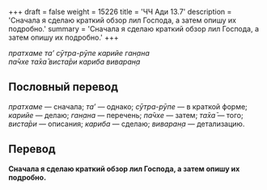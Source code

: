 +++
draft = false
weight = 15226
title = 'ЧЧ Ади 13.7'
description = 'Сначала я сделаю краткий обзор лил Господа, а затем опишу их подробно.'
summary = 'Сначала я сделаю краткий обзор лил Господа, а затем опишу их подробно.'
+++

_пратхаме та’ сӯтра-рӯпе карийе ган̣ана  
па̄чхе та̄ха̄ виста̄ри кариба виваран̣а_

## Пословный перевод

_пратхаме_ — сначала; _та’_ — однако; _сӯтра_\-_рӯпе_ — в краткой форме; _карийе_ — делаю; _ган̣ана_ — перечень; _па̄чхе_ — затем; _та̄ха̄_ — того; _виста̄ри_ — описания; _кариба_ — сделаю; _виваран̣а_ — детализацию.

## Перевод

**Сначала я сделаю краткий обзор лил Господа, а затем опишу их подробно.**
